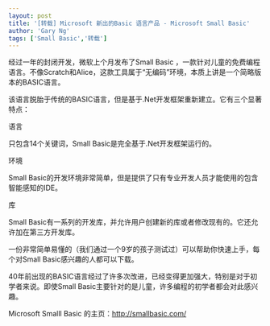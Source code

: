 ```yaml
---
layout: post
title: '[转载] Microsoft 新出的Basic 语言产品 - Microsoft Small Basic'
author: 'Gary Ng'
tags: ['Small Basic','转载']
---
```


经过一年的封闭开发，微软上个月发布了Small Basic
，一款针对儿童的免费编程语言。不像Scratch和Alice，这款工具属于“无编码”环境，本质上讲是一个简略版本的BASIC语言。  
  
该语言脱胎于传统的BASIC语言，但是基于.Net开发框架重新建立。它有三个显著特点：  
  
语言  
  
只包含14个关键词，Small Basic是完全基于.Net开发框架运行的。  
  
环境  
  
Small
Basic的开发环境非常简单，但是提供了只有专业开发人员才能使用的包含智能感知的IDE。  
  
库  
  
Small
Basic有一系列的开发库，并允许用户创建新的库或者修改现有的。它还允许加在第三方开发库。   
  
  
  
一份非常简单易懂的（我们通过一个9岁的孩子测试过）可以帮助你快速上手，每个对Small
Basic感兴趣的人都可以下载。  
  
40年前出现的BASIC语言经过了许多次改进，已经变得更加强大，特别是对于初学者来说。即使Small
Basic主要针对的是儿童，许多编程的初学者都会对此感兴趣。  
  
  
  
  
Microsoft Smalll Basic 的主页：<http://smallbasic.com/>
